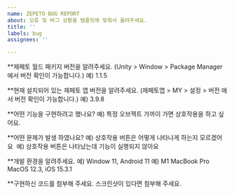 ```yaml
---
name: ZEPETO BUG REPORT
about: 오류 및 버그 상황을 템플릿에 맞춰서 올려주세요.
title: ''
labels: bug
assignees: ''

---
```


**제페토 월드 패키지 버전을 알려주세요. (Unity > Window > Package Manager 에서 버전 확인이 가능합니다.)
예) 1.1.5

**현재 설치되어 있는 제페토 앱 버전을 알려주세요. (제페토앱 > MY > 설정 > 버전 에서 버전 확인이 가능합니다.)
예) 3.9.8

**어떤 기능을 구현하려고 했나요?
예) 특정 오브젝트 가까이 가면 상호작용을 하고 싶어요.

**어떤 문제가 발생 하였나요?
예) 상호작용 버튼은 어떻게 나타나게 하는지 모르겠어요 
예) 상호작용 버튼은 나타났는데 기능이 실행되지 않아요

**개발 환경을 알려주세요.
예) Window 11, Android 11
예) M1 MacBook Pro MacOS 12.3, iOS 15.3.1

**구현하신 코드를 첨부해 주세요. 스크린샷이 있다면 첨부해 주세요.
